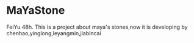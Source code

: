 # MaYaStone
FeiYu 48h.
This is a project about maya's stones,now it is developing by 
chenhao,yinglong,leyangmin,jiabincai
